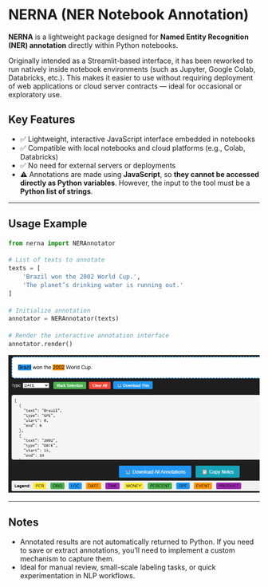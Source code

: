 # NERNA (NER Notebook Annotation)

**NERNA** is a lightweight package designed for **Named Entity Recognition (NER) annotation** directly within Python notebooks.

Originally intended as a Streamlit-based interface, it has been reworked to run natively inside notebook environments (such as Jupyter, Google Colab, Databricks, etc.). This makes it easier to use without requiring deployment of web applications or cloud server contracts — ideal for occasional or exploratory use.

## Key Features

* ✅ Lightweight, interactive JavaScript interface embedded in notebooks
* ✅ Compatible with local notebooks and cloud platforms (e.g., Colab, Databricks)
* ✅ No need for external servers or deployments
* ⚠️ Annotations are made using **JavaScript**, so **they cannot be accessed directly as Python variables**. However, the input to the tool must be a **Python list of strings**.

---

## Usage Example

```python
from nerna import NERAnnotator

# List of texts to annotate
texts = [
    'Brazil won the 2002 World Cup.',
    'The planet’s drinking water is running out.'
]

# Initialize annotation
annotator = NERAnnotator(texts)

# Render the interactive annotation interface
annotator.render()
```
![NERNA Screenshot](docs/img/image.png)

---

## Notes

* Annotated results are not automatically returned to Python. If you need to save or extract annotations, you’ll need to implement a custom mechanism to capture them.
* Ideal for manual review, small-scale labeling tasks, or quick experimentation in NLP workflows.


